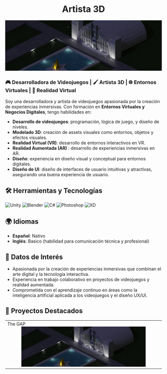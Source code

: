 <h1 align="center">Artista 3D</h1>
<img src="https://github.com/Fatmendoz4/Fatmendoz4/blob/main/salon%20de%20la%20justicia%203.png"/>

### 🎮 Desarrolladora de Videojuegos | 🖌️ Artista 3D | 🌐 Entornos Virtuales | 🥽 Realidad Virtual

Soy una desarrolladora y artista de videojuegos apasionada por la creación de experiencias inmersivas. Con formación en **Entornos Virtuales y Negocios Digitales**, tengo habilidades en:
- **Desarrollo de videojuegos**: programación, lógica de juego, y diseño de niveles.
- **Modelado 3D**: creación de assets visuales como entornos, objetos y efectos visuales.
- **Realidad Virtual (VR)**: desarrollo de entornos interactivos en VR.
- **Realidad Aumentada (AR)** : desarrollo de experiencias inmersivas en AR.
- **Diseño**: experiencia en diseño visual y conceptual para entornos digitales.
- **Diseño de UI**: diseño de interfaces de usuario intuitivas y atractivas, asegurando una buena experiencia de usuario.

## 🛠️ Herramientas y Tecnologías
![Unity](https://img.shields.io/badge/Engine-Unity-blue)
![Blender](https://img.shields.io/badge/3D-Blender-orange)
![C#](https://img.shields.io/badge/Code-C%23-blue)
![Photoshop](https://img.shields.io/badge/Adobe-Photoshop-orange)
![XD](https://img.shields.io/badge/Adobe-XD-blue)



## 🌍 Idiomas
- **Español**: Nativo
- **Inglés**: Basico (habilidad para comunicación técnica y profesional)

## 📌 Datos de Interés
- Apasionada por la creación de experiencias inmersivas que combinan el arte digital y la tecnología interactiva.
- Experiencia en trabajo colaborativo en proyectos de videojuegos y realidad aumentada.
- Comprometida con el aprendizaje continuo en áreas como la inteligencia artificial aplicada a los videojuegos y el diseño UX/UI.

## 🚀 Proyectos Destacados
<table>
  <tr>
    <td width="50%>
      <h3 align="center">The GAP</h3>
  <div align="center">
    <a href="" target="_blank"><img src="https://github.com/Fatmendoz4/Fatmendoz4/blob/main/salon%20de%20la%20justicia%203.png" width="400" alt="videojuego"></a>
</table>
